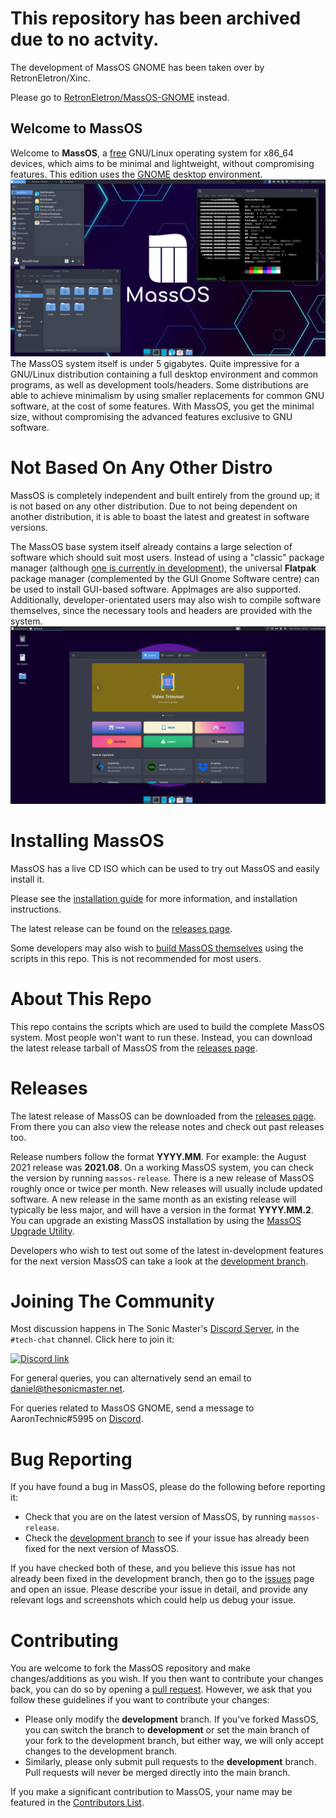 # This repository has been archived due to no actvity.

The development of MassOS GNOME has been taken over by RetronEletron/Xinc.

Please go to [RetronEletron/MassOS-GNOME](https://github.com/MassOS-Linux/MassOS-GNOME) instead.

## Welcome to MassOS
Welcome to **MassOS**, a [free](https://www.gnu.org/philosophy/free-sw.html) GNU/Linux operating system for x86_64 devices, which aims to be minimal and lightweight, without compromising features. This edition uses the [GNOME](https://gnome.org) desktop environment.
![](massos-desktop-screenshot.png)
The MassOS system itself is under 5 gigabytes. Quite impressive for a GNU/Linux distribution containing a full desktop environment and common programs, as well as development tools/headers. Some distributions are able to achieve minimalism by using smaller replacements for common GNU software, at the cost of some features. With MassOS, you get the minimal size, without compromising the advanced features exclusive to GNU software.
# Not Based On Any Other Distro
MassOS is completely independent and built entirely from the ground up; it is not based on any other distribution. Due to not being dependent on another distribution, it is able to boast the latest and greatest in software versions.

The MassOS base system itself already contains a large selection of software which should suit most users. Instead of using a "classic" package manager (although [one is currently in development](https://github.com/TheSonicMaster/masspkg)), the universal **Flatpak** package manager (complemented by the GUI Gnome Software centre) can be used to install GUI-based software. AppImages are also supported. Additionally, developer-orientated users may also wish to compile software themselves, since the necessary tools and headers are provided with the system.
![](screenshots/software2.png)
# Installing MassOS
MassOS has a live CD ISO which can be used to try out MassOS and easily install it.

Please see the [installation guide](installation-guide.md) for more information, and installation instructions.

The latest release can be found on the [releases page](https://github.com/AaronTechnic/MassOS-GNOME/releases).

Some developers may also wish to [build MassOS themselves](building.md) using the scripts in this repo. This is not recommended for most users.
# About This Repo
This repo contains the scripts which are used to build the complete MassOS system. Most people won't want to run these. Instead, you can download the latest release tarball of MassOS from the [releases page](https://github.com/AaronTechnic/MassOS-GNOME/releases).
# Releases
The latest release of MassOS can be downloaded from the [releases page](https://github.com/AaronTechnic/MassOS-GNOME/releases). From there you can also view the release notes and check out past releases too.

Release numbers follow the format **YYYY.MM**. For example: the August 2021 release was **2021.08**. On a working MassOS system, you can check the version by running `massos-release`. There is a new release of MassOS roughly once or twice per month. New releases will usually include updated software. A new release in the same month as an existing release will typically be less major, and will have a version in the format **YYYY.MM.2**. You can upgrade an existing MassOS installation by using the [MassOS Upgrade Utility](https://github.com/TheSonicMaster/massos-upgrade).

Developers who wish to test out some of the latest in-development features for the next version MassOS can take a look at the [development branch](https://github.com/AaronTechnic/MassOS-GNOME/tree/development).
# Joining The Community
Most discussion happens in The Sonic Master's [Discord Server](https://discord.gg/EfshNrt), in the `#tech-chat` channel. Click here to join it:

[![Discord link](https://discord.com/api/guilds/581195383661920278/embed.png)](https://discord.gg/EfshNrt)

For general queries, you can alternatively send an email to [daniel@thesonicmaster.net](mailto:daniel@thesonicmaster.net).

For queries related to MassOS GNOME, send a message to AaronTechnic#5995 on [Discord](https://discord.com).
# Bug Reporting
If you have found a bug in MassOS, please do the following before reporting it:

- Check that you are on the latest version of MassOS, by running `massos-release`.
- Check the [development branch](https://github.com/TheSonicMaster/MassOS/tree/development) to see if your issue has already been fixed for the next version of MassOS.

If you have checked both of these, and you believe this issue has not already been fixed in the development branch, then go to the [issues](https://github.com/AaronTechnic/MassOS-GNOME/issues) page and open an issue. Please describe your issue in detail, and provide any relevant logs and screenshots which could help us debug your issue.
# Contributing
You are welcome to fork the MassOS repository and make changes/additions as you wish. If you then want to contribute your changes back, you can do so by opening a [pull request](https://github.com/AaronTechnic/MassOS-GNOME/pulls). However, we ask that you follow these guidelines if you want to contribute your changes:

- Please only modify the **development** branch. If you've forked MassOS, you can switch the branch to **development** or set the main branch of your fork to the development branch, but either way, we will only accept changes to the development branch.
- Similarly, please only submit pull requests to the **development** branch. Pull requests will never be merged directly into the main branch.

If you make a significant contribution to MassOS, your name may be featured in the [Contributors List](contributors.md).
